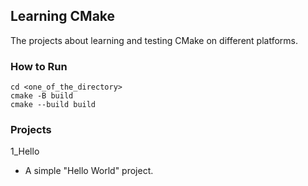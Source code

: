 ## Learning CMake
The projects about learning and testing CMake on different platforms.

### How to Run
```
cd <one_of_the_directory>
cmake -B build 
cmake --build build
```

### Projects
1_Hello
* A simple "Hello World" project.